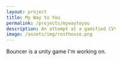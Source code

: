 ```yaml
---
layout: project
title: My Way to You
permalink: /projects/mywaytoyou
description: An attempt at a gamified CV!
image: /assets/img/rosthouse.png
---
```

Bouncer is a unity game I'm working on.